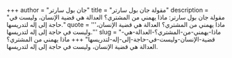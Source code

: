+++
author = "جان بول سارتر"
title = "مقولة جان بول سارتر"
description = "مقولة جان بول سارتر: ماذا يهمني من المشتري؟ العدالة هي قضية الإنسان، وليست في حاجة إلى إله لتدريسها."
quote = '''ماذا يهمني من المشتري؟ العدالة هي قضية الإنسان، وليست في حاجة إلى إله لتدريسها.'''
slug = "ماذا-يهمني-من-المشتري؟-العدالة-هي-قضية-الإنسان-وليست-في-حاجة-إلى-إله-لتدريسها"
+++
ماذا يهمني من المشتري؟ العدالة هي قضية الإنسان، وليست في حاجة إلى إله لتدريسها.
